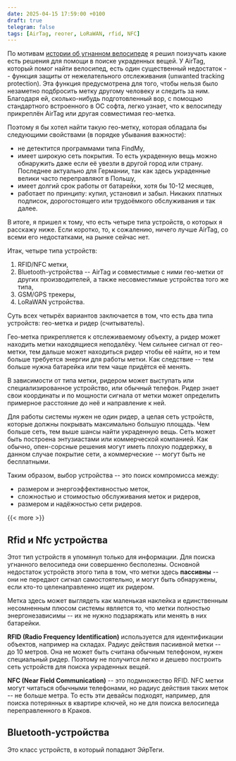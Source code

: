 ```yaml
---
date: 2025-04-15 17:59:00 +0100
draft: true
telegram: false
tags: [AirTag, геотег, LoRaWAN, rfid, NFC]
---
```

По мотивам [истории об угнанном велосипеде](https://romka.eu/blog/2025/bicycle-theft/) я решил поизучать какие есть решения для помощи в поиске украденных вещей. У AirTag, который помог найти велосипед, есть один существенный недостаток -- функция защиты от нежелательного отслеживания (unwanted tracking protection). Эта функция предусмотрена для того, чтобы нельзя было незаметно подбросить метку другому человеку и следить за ним. Благодаря ей, сколько-нибудь подготовленный вор, с помощью стандартного встроенного в ОС софта, легко узнает, что к велосипеду прикреплён AirTag или другая совместимая гео-метка.

Поэтому я бы хотел найти такую гео-метку, которая обладала бы следующими свойствами (в порядке убывания важности):
- не детектится программами типа FindMy,
- имеет широкую сеть покрытия. То есть украденную вещь можно обнаружить даже если её увезли в другой город или страну. Последнее актуально для Германии, так как здесь украденные велики часто переправляют в Польшу,
- имеет долгий срок работы от батарейки, хотя бы 10-12 месяцев,
- работает по принципу: купил, установил и забыл. Никаких платных подписок, дорогостоящего или трудоёмкого обслуживания и так далее.

В итоге, я пришел к тому, что есть четыре типа устройств, о которых я расскажу ниже. Если коротко, то, к сожалению, ничего лучше AirTag, со всеми его недостатками, на рынке сейчас нет.

Итак, четыре типа устройств:
1. RFID/NFC метки,
2. Bluetooth-устройства -- AirTag и совместимые с ними гео-метки от других производителей, а также несовместимые устройства того же типа,
3. GSM/GPS трекеры,
4. LoRaWAN устройства.

Суть всех четырёх вариантов заключается в том, что есть два типа устройств: гео-метка и ридер (считыватель). 

Гео-метка прикрепляется к отслеживаемому объекту, а ридер может находить метки находящиеся неподалёку. Чем сильнее сигнал от гео-метки, тем дальше может находиться ридер чтобы её найти, но и тем больше требуется энергии для работы метки. Как следствие -- тем больше нужна батарейка или тем чаще придётся её менять. 

В зависимости от типа метки, ридером может выступать или специализированное устройство, или обычный телефон. Ридер знает свои координаты и по мощности сигнала от метки может определить примерное расстояние до неё и направление к ней.

Для работы системы нужен не один ридер, а целая сеть устройств, которые должны покрывать максимально большую площадь. Чем больше сеть, тем выше шансы найти украденную вещь. Сеть может быть построена энтузиастами или коммерческой компанией. Как обычно, опен-сорсные решения могут иметь плохую поддержку, в данном случае покрытие сети, а коммерческие -- могут быть не бесплатными.

Таким образом, выбор устройства -- это поиск компромисса между:
- размером и энергоэффективностью меток,
- сложностью и стоимостью обслуживания меток и ридеров,
- размером и надёжностью сети ридеров.

{{< more >}}
<!--more-->

## Rfid и Nfc устройства
Этот тип устройств я упомянул только для информации. Для поиска угнанного велосипеда они совершенно бесполезны. Основной недостаток устройств этого типа в том, что метки здесь **пассивны** -- они не передают сигнал самостоятельно, и могут быть обнаружены, если кто-то целенаправленно ищет их ридером.

Метка здесь может выглядеть как маленькая наклейка и единственным несомненным плюсом системы является то, что метки полностью энергонезависимы -- их не нужно подзаряжать или менять в них батарейки.

**RFID (Radio Frequency Identification)** используется для идентификации объектов, например на складах. Радиус действия пасиивной метки -- до 10 метров. Она не может быть считана обычным телефоном, нужен специальный ридер. Поэтому не получится легко и дешево построить сеть устройств для поиска украденных вещей.   

**NFC (Near Field Communication)** -- это подмножество RFID. NFC метки могут читаться обычными телефонами, но радиус действия таких меток -- не больше метра. То есть эти девайсы подходят, например, для поиска потерянных в квартире ключей, но не для поиска велосипеда переправленного в Краков.

## Bluetooth-устройства
Это класс устройств, в который попадают ЭйрТеги. 